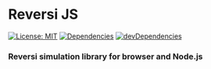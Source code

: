 # Reversi JS
[![License: MIT](https://img.shields.io/badge/License-MIT-yellow.svg)](https://opensource.org/licenses/MIT)
[![Dependencies](https://david-dm.org/nandenjin/reversi-js.svg)](https://david-dm.org/nandenjin/reversi-js)
[![devDependencies](https://david-dm.org/nandenjin/reversi-js/dev-status.svg)](https://david-dm.org/nandenjin/reversi-js?type=dev)

### Reversi simulation library for browser and Node.js


